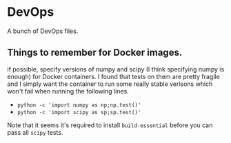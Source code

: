 # DevOps
A bunch of DevOps files.

## Things to remember for Docker images.
if possible, specify versions of numpy and scipy (I think specifying numpy is enough) for Docker containers. I found that tests on them are pretty fragile and I simply want the container to run some really stable verisons which won't fail when running the following lines.

* `python -c 'import numpy as np;np.test()'`
* `python -c 'import scipy as sp;sp.test()'`

Note that it seems it's required to install `build-essential` before you can pass all `scipy` tests.
